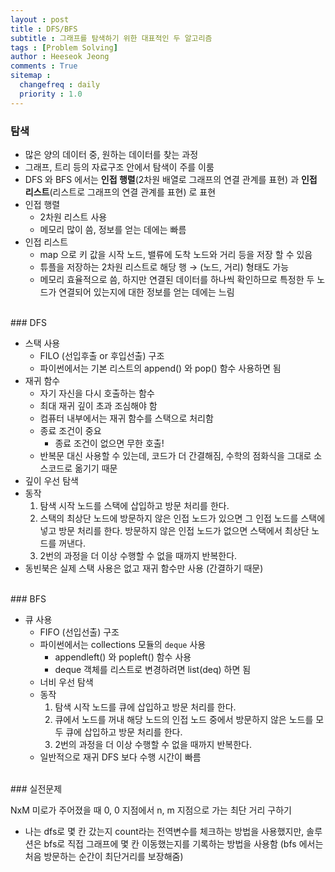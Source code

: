 ```yaml
---
layout : post
title : DFS/BFS
subtitle : 그래프를 탐색하기 위한 대표적인 두 알고리즘
tags : [Problem Solving]
author : Heeseok Jeong
comments : True
sitemap :
  changefreq : daily
  priority : 1.0
---
```


### 탐색

- 많은 양의 데이터 중, 원하는 데이터를 찾는 과정
- 그래프, 트리 등의 자료구조 안에서 탐색이 주를 이룸
- DFS 와 BFS 에서는 **인접 행렬**(2차원 배열로 그래프의 연결 관계를 표현) 과 **인접 리스트**(리스트로 그래프의 연결 관계를 표현) 로 표현
- 인접 행렬
    - 2차원 리스트 사용
    - 메모리 많이 씀, 정보를 얻는 데에는 빠름
- 인접 리스트
    - map 으로 키 값을 시작 노드, 밸류에 도착 노드와 거리 등을 저장 할 수 있음
    - 튜플을 저장하는 2차원 리스트로 해당 행 → (노드, 거리) 형태도 가능
    - 메모리 효율적으로 씀, 하지만 연결된 데이터를 하나씩 확인하므로 특정한 두 노드가 연결되어 있는지에 대한 정보를 얻는 데에는 느림

<br>
### DFS

- 스택 사용
    - FILO (선입후출 or 후입선출) 구조
    - 파이썬에서는 기본 리스트의 append() 와 pop() 함수 사용하면 됨
- 재귀 함수
    - 자기 자신을 다시 호출하는 함수
    - 최대 재귀 깊이 초과 조심해야 함
    - 컴퓨터 내부에서는 재귀 함수를 스택으로 처리함
    - 종료 조건이 중요
        - 종료 조건이 없으면 무한 호출!
    - 반복문 대신 사용할 수 있는데, 코드가 더 간결해짐, 수학의 점화식을 그대로 소스코드로 옮기기 때문
- 깊이 우선 탐색
- 동작
    1. 탐색 시작 노드를 스택에 삽입하고 방문 처리를 한다.
    2. 스택의 최상단 노드에 방문하지 않은 인접 노드가 있으면 그 인접 노드를 스택에 넣고 방문 처리를 한다. 방문하지 않은 인접 노드가 없으면 스택에서 최상단 노드를 꺼낸다.
    3. 2번의 과정을 더 이상 수행할 수 없을 때까지 반복한다.
- 동빈북은 실제 스택 사용은 없고 재귀 함수만 사용 (간결하기 때문)

<br>
### BFS

- 큐 사용
    - FIFO (선입선출) 구조
    - 파이썬에서는 collections 모듈의 `deque` 사용
        - appendleft() 와 popleft() 함수 사용
        - deque 객체를 리스트로 변경하려면 list(deq) 하면 됨
    - 너비 우선 탐색
    - 동작
        1. 탐색 시작 노드를 큐에 삽입하고 방문 처리를 한다.
        2. 큐에서 노드를 꺼내 해당 노드의 인접 노드 중에서 방문하지 않은 노드를 모두 큐에 삽입하고 방문 처리를 한다.
        3. 2번의 과정을 더 이상 수행할 수 없을 때까지 반복한다.
    - 일반적으로 재귀 DFS 보다 수행 시간이 빠름

<br>
### 실전문제

NxM 미로가 주어졌을 때 0, 0 지점에서 n, m 지점으로 가는 최단 거리 구하기

- 나는 dfs로 몇 칸 갔는지 count라는 전역변수를 체크하는 방법을 사용했지만,  솔루션은 bfs로 직접 그래프에 몇 칸 이동했는지를 기록하는 방법을 사용함 (bfs 에서는 처음 방문하는 순간이 최단거리를 보장해줌)
